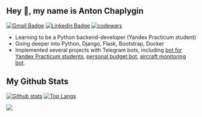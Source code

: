 ## Hey 👋, my name is Anton Chaplygin

[![Gmail Badge](https://img.shields.io/badge/antoncp@gmail.com-c14438?style=flat&logo=Gmail&logoColor=white&link=mailto:antoncp@gmail.com)](mailto:antoncp@gmail.com)
[![Linkedin Badge](https://img.shields.io/badge/-Anton_Chaplygin-0072b1?style=flat&logo=Linkedin&logoColor=white&link=https://www.linkedin.com/in/anton-chaplygin-antoncp/)](https://www.linkedin.com/in/anton-chaplygin-antoncp/) 
[![codewars](https://www.codewars.com/users/antoncp/badges/micro)](https://www.codewars.com/users/antoncp) 

- Learning to be a Python backend-developer (Yandex Practicum student)
- Going deeper into Python, Django, Flask, Bootstrap, Docker
- Implemented several projects with Telegram bots, including [bot for Yandex Practicum students](https://github.com/antoncp/bot_57), [personal budget bot](https://github.com/antoncp/easy_budget_tgbot), [aircraft monitoring bot](https://github.com/antoncp/plane_over_me_bot).


## My Github Stats
[![Github stats](https://github-readme-stats.vercel.app/api?username=antoncp&show_icons=true&include_all_commits=true)](https://github.com/antoncp/github-readme-stats)
[![Top Langs](https://github-readme-stats.vercel.app/api/top-langs/?username=antoncp&layout=compact)](https://github.com/antoncp/github-readme-stats)

![](https://komarev.com/ghpvc/?username=antoncp)
